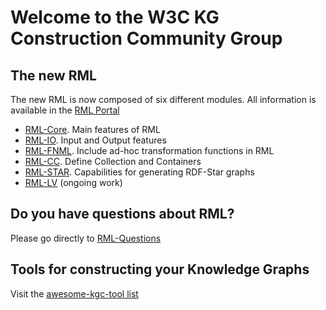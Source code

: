 # Welcome to the W3C KG Construction Community Group


## The new RML

The new RML is now composed of six different modules. All information is available in the [RML Portal](https://w3id.org/rml/portal)

- [RML-Core](w3id.org/rml/core/spec). Main features of RML
- [RML-IO](w3id.org/rml/io/spec). Input and Output features
- [RML-FNML](w3id.org/rml/fnml/spec). Include ad-hoc transformation functions in RML
- [RML-CC](w3id.org/rml/cc/spec). Define Collection and Containers
- [RML-STAR](w3id.org/rml/star/spec). Capabilities for generating RDF-Star graphs
- [RML-LV](https://github.com/kg-construct/rml-lv) (ongoing work)

## Do you have questions about RML?

Please go directly to [RML-Questions](https://github.com/kg-construct/rml-questions/discussions)

## Tools for constructing your Knowledge Graphs

Visit the [awesome-kgc-tool list](https://github.com/kg-construct/awesome-kgc-tools)

